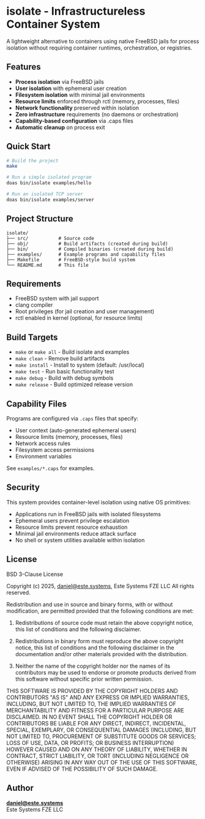 # isolate - Infrastructureless Container System

A lightweight alternative to containers using native FreeBSD jails for process isolation without requiring container runtimes, orchestration, or registries.

## Features

- **Process isolation** via FreeBSD jails
- **User isolation** with ephemeral user creation
- **Filesystem isolation** with minimal jail environments
- **Resource limits** enforced through rctl (memory, processes, files)
- **Network functionality** preserved within isolation
- **Zero infrastructure** requirements (no daemons or orchestration)
- **Capability-based configuration** via .caps files
- **Automatic cleanup** on process exit

## Quick Start

```bash
# Build the project
make

# Run a simple isolated program
doas bin/isolate examples/hello

# Run an isolated TCP server
doas bin/isolate examples/server
```

## Project Structure

```
isolate/
├── src/           # Source code
├── obj/           # Build artifacts (created during build)
├── bin/           # Compiled binaries (created during build)  
├── examples/      # Example programs and capability files
├── Makefile       # FreeBSD-style build system
└── README.md      # This file
```

## Requirements

- FreeBSD system with jail support
- clang compiler
- Root privileges (for jail creation and user management)
- rctl enabled in kernel (optional, for resource limits)

## Build Targets

- `make` or `make all` - Build isolate and examples
- `make clean` - Remove build artifacts
- `make install` - Install to system (default: /usr/local)
- `make test` - Run basic functionality test
- `make debug` - Build with debug symbols
- `make release` - Build optimized release version

## Capability Files

Programs are configured via `.caps` files that specify:

- User context (auto-generated ephemeral users)
- Resource limits (memory, processes, files)
- Network access rules
- Filesystem access permissions
- Environment variables

See `examples/*.caps` for examples.

## Security

This system provides container-level isolation using native OS primitives:

- Applications run in FreeBSD jails with isolated filesystems
- Ephemeral users prevent privilege escalation
- Resource limits prevent resource exhaustion
- Minimal jail environments reduce attack surface
- No shell or system utilities available within isolation

## License

BSD 3-Clause License

Copyright (c) 2025, daniel@este.systems, Este Systems FZE LLC
All rights reserved.

Redistribution and use in source and binary forms, with or without
modification, are permitted provided that the following conditions are met:

1. Redistributions of source code must retain the above copyright notice, this
   list of conditions and the following disclaimer.

2. Redistributions in binary form must reproduce the above copyright notice,
   this list of conditions and the following disclaimer in the documentation
   and/or other materials provided with the distribution.

3. Neither the name of the copyright holder nor the names of its
   contributors may be used to endorse or promote products derived from
   this software without specific prior written permission.

THIS SOFTWARE IS PROVIDED BY THE COPYRIGHT HOLDERS AND CONTRIBUTORS "AS IS"
AND ANY EXPRESS OR IMPLIED WARRANTIES, INCLUDING, BUT NOT LIMITED TO, THE
IMPLIED WARRANTIES OF MERCHANTABILITY AND FITNESS FOR A PARTICULAR PURPOSE ARE
DISCLAIMED. IN NO EVENT SHALL THE COPYRIGHT HOLDER OR CONTRIBUTORS BE LIABLE
FOR ANY DIRECT, INDIRECT, INCIDENTAL, SPECIAL, EXEMPLARY, OR CONSEQUENTIAL
DAMAGES (INCLUDING, BUT NOT LIMITED TO, PROCUREMENT OF SUBSTITUTE GOODS OR
SERVICES; LOSS OF USE, DATA, OR PROFITS; OR BUSINESS INTERRUPTION) HOWEVER
CAUSED AND ON ANY THEORY OF LIABILITY, WHETHER IN CONTRACT, STRICT LIABILITY,
OR TORT (INCLUDING NEGLIGENCE OR OTHERWISE) ARISING IN ANY WAY OUT OF THE USE
OF THIS SOFTWARE, EVEN IF ADVISED OF THE POSSIBILITY OF SUCH DAMAGE.

## Author

**daniel@este.systems**  
Este Systems FZE LLC
